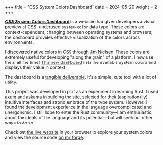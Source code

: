 +++
title = "CSS System Colors Dashboard"
date = 2024-05-20
weight = 2
+++

[**CSS System Colors Dashboard**][dash] is a website that gives
developers a visual preview of CSS' underused `system-color` data type.
These colors are context-dependent, changing between operating systems
and browsers; the dashboard provides effective visualization of the
colors across environments.

<!-- more -->

I discovered native colors in CSS through [Jim Nielsen][jim]. These
colors are extremely useful for developing "along the grain" of a
platform. I now use them all the time! [This new dashboard][dash] lists
the available system colors and displays their value in context.

The dashboard is a [tangible deliverable]. It's a simple, cute tool with
a lot of utility.

This project was developed in part as an experiment in learning Rust.
I used [axum] and [askama] in building the site, selected for their
(aspirationally) intuitive interfaces and strong embrace of the type
system. However, I found the development experience in the language
overcomplicated and unergonomic. I still hope to enter the Rust
community—I am enthusiastic about the ideals of the language and its
potential—but will seek out other ways to do so.

Check out [the live website][dash] in your browser to explore your
system colors and view the source code [on my forge][git].

[dash]: https://systemcolors.xyz
[jim]: https://blog.jim-nielsen.com/2021/css-system-colors/
[tangible deliverable]: @/posts/tangible-deliverables.md
[axum]: https://github.com/tokio-rs/axum
[askama]: https://github.com/djc/askama
[git]: https://git.figbert.com/css-system-colors/
